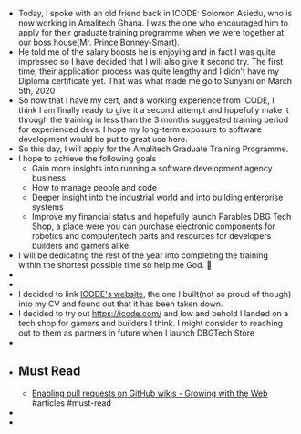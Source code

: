- Today, I spoke with an old friend back in ICODE: Solomon Asiedu, who is now working in Amalitech Ghana. I was the one who encouraged him to apply for their graduate training programme when we were together at our boss house(Mr. Prince Bonney-Smart).
- He told me of the salary boosts he is enjoying and in fact I was quite impressed so I have decided that I will also give it second try. The first time, their application process was quite lengthy and I didn't have my Diploma certificate yet. That was what made me go to Sunyani on March 5th, 2020
- So now that I have my cert, and a working experience from ICODE, I think I am finally ready to give it a second attempt and hopefully make it through the training in less than the 3 months suggested training period for experienced devs. I hope my long-term exposure to software development would be put to great use here.
- So this day, I will apply for the Amalitech Graduate Training Programme.
- I hope to achieve the following goals
	- Gain more insights into running a software development agency business.
	- How to manage people and code
	- Deeper insight into the industrial world and into building enterprise systems
	- Improve my financial status and hopefully launch Parables DBG Tech Shop, a place were you can purchase electronic components for robotics and computer/tech parts and resources for developers builders and gamers alike
- I will be dedicating the rest of the year into completing the training within the shortest possible time so help me God. 🙏
-
-
- I decided to link [ICODE's website](http://icodegh.com/), the one I built(not so proud of though) into my CV and found out that it has been taken down.
- I decided to try out https://icode.com/  and low and behold I landed on a tech shop for gamers and builders I think. I might consider to reaching out to them as partners in future when I launch DBGTech Store
-
- ## Must Read
	- [Enabling pull requests on GitHub wikis -  Growing with the Web](https://www.growingwiththeweb.com/2016/07/enabling-pull-requests-on-github-wikis.html) #articles #must-read
-
-